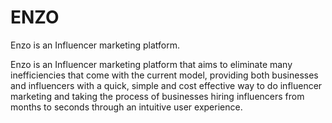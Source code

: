 # ENZO
Enzo is an Influencer marketing platform.

Enzo is an Influencer marketing platform that aims to eliminate many inefficiencies that 
come with the current model, providing both businesses and influencers with a quick, simple 
and cost effective way to do influencer marketing and taking the process of businesses hiring 
influencers from months to seconds through an intuitive user experience.
